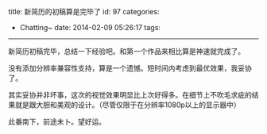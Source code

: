 title: 新简历的初稿算是完毕了
id: 97
categories:
  - Chatting~
date: 2014-02-09 05:26:17
tags:
---

新简历初稿完毕，总结一下经验吧。和第一个作品来相比算是神速就完成了。

没有添加分辨率兼容性支持，算是一个遗憾。短时间内考虑到最优效果，我妥协了。

其实妥协并非坏事，这次的视觉效果明显比上次好得多。在细节上不吹毛求疵的结果就是跟大胆和美观的设计。（尽管仅限于在分辨率1080p以上的显示器中）

此番南下，前途未卜。望好运。